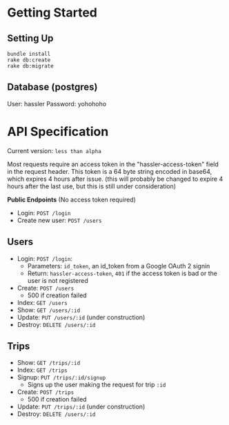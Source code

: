 # Getting Started
## Setting Up
```
bundle install
rake db:create
rake db:migrate
```

## Database (postgres)
User: hassler
Password: yohohoho

# API Specification
Current version: `less than alpha`

Most requests require an access token in the "hassler-access-token" 
field in the request header. This token is a 64 byte string encoded in 
base64, which expires 4 hours after issue. (this will probably be changed 
to expire 4 hours after the last use, but this is still under consideration)

**Public Endpoints** (No access token required)
* Login: `POST /login`
* Create new user: `POST /users`

## Users
* Login: `POST /login`: 
  - Parameters: `id_token`, an id_token from a Google OAuth 2 signin
  - Return: `hassler-access-token`, `401` if the access token is bad or the user is not registered
* Create: `POST /users`
  - 500 if creation failed
* Index: `GET /users`
* Show: `GET /users/:id`
* Update: `PUT /users/:id` (under construction)
* Destroy: `DELETE /users/:id`

## Trips

* Show: `GET /trips/:id`
* Index: `GET /trips`
* Signup: `PUT /trips/:id/signup`
  - Signs up the user making the request for trip `:id`
* Create: `POST /trips`
  - 500 if creation failed
* Update: `PUT /trips/:id` (under construction)
* Destroy: `DELETE /users/:id`

